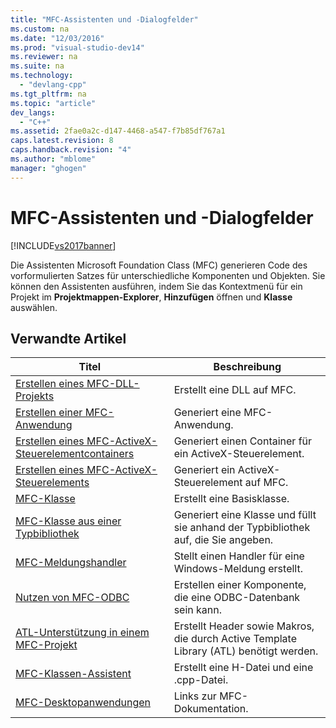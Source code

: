```yaml
---
title: "MFC-Assistenten und -Dialogfelder"
ms.custom: na
ms.date: "12/03/2016"
ms.prod: "visual-studio-dev14"
ms.reviewer: na
ms.suite: na
ms.technology: 
  - "devlang-cpp"
ms.tgt_pltfrm: na
ms.topic: "article"
dev_langs: 
  - "C++"
ms.assetid: 2fae0a2c-d147-4468-a547-f7b85df767a1
caps.latest.revision: 8
caps.handback.revision: "4"
ms.author: "mblome"
manager: "ghogen"
---
```

# MFC-Assistenten und -Dialogfelder
[!INCLUDE[vs2017banner](../../assembler/inline/includes/vs2017banner.md)]

Die Assistenten Microsoft Foundation Class \(MFC\) generieren Code des vorformulierten Satzes für unterschiedliche Komponenten und Objekten.  Sie können den Assistenten ausführen, indem Sie das Kontextmenü für ein Projekt im **Projektmappen\-Explorer**, **Hinzufügen** öffnen und **Klasse** auswählen.  
  
## Verwandte Artikel  
  
|Titel|**Beschreibung**|  
|-----------|----------------------|  
|[Erstellen eines MFC\-DLL\-Projekts](../../mfc/reference/creating-an-mfc-dll-project.md)|Erstellt eine DLL auf MFC.|  
|[Erstellen einer MFC\-Anwendung](../../mfc/reference/creating-an-mfc-application.md)|Generiert eine MFC\-Anwendung.|  
|[Erstellen eines MFC\-ActiveX\-Steuerelementcontainers](../../mfc/reference/creating-an-mfc-activex-control-container.md)|Generiert einen Container für ein ActiveX\-Steuerelement.|  
|[Erstellen eines MFC\-ActiveX\-Steuerelements](../../mfc/reference/creating-an-mfc-activex-control.md)|Generiert ein ActiveX\-Steuerelement auf MFC.|  
|[MFC\-Klasse](../../mfc/reference/adding-an-mfc-class.md)|Erstellt eine Basisklasse.|  
|[MFC\-Klasse aus einer Typbibliothek](../../mfc/reference/adding-an-mfc-class-from-a-type-library.md)|Generiert eine Klasse und füllt sie anhand der Typbibliothek auf, die Sie angeben.|  
|[MFC\-Meldungshandler](../../mfc/reference/adding-an-mfc-message-handler.md)|Stellt einen Handler für eine Windows\-Meldung erstellt.|  
|[Nutzen von MFC\-ODBC](../../mfc/reference/adding-an-mfc-odbc-consumer.md)|Erstellen einer Komponente, die eine ODBC\-Datenbank sein kann.|  
|[ATL\-Unterstützung in einem MFC\-Projekt](../../mfc/reference/adding-atl-support-to-your-mfc-project.md)|Erstellt Header sowie Makros, die durch Active Template Library \(ATL\) benötigt werden.|  
|[MFC\-Klassen\-Assistent](../../mfc/reference/mfc-class-wizard.md)|Erstellt eine H\-Datei und eine .cpp\-Datei.|  
|[MFC\-Desktopanwendungen](../../mfc/mfc-desktop-applications.md)|Links zur MFC\-Dokumentation.|